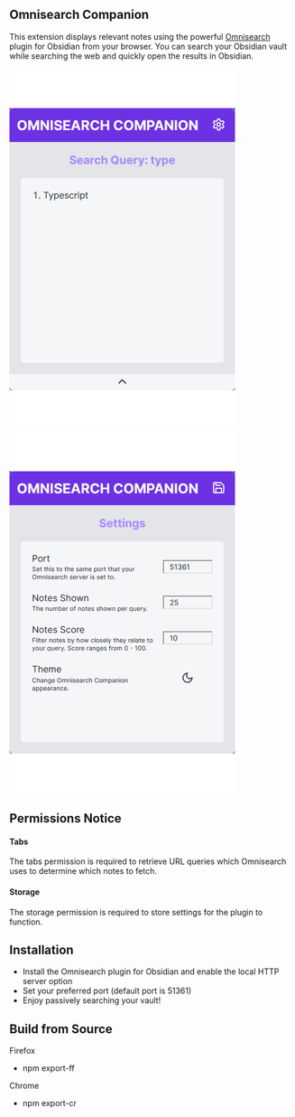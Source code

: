 ## Omnisearch Companion

This extension displays relevant notes using the powerful [Omnisearch](https://github.com/scambier/obsidian-omnisearch) plugin for Obsidian from your browser. You can search your Obsidian vault while searching the web and quickly open the results in Obsidian.

![](demo.png) ![](demo-settings.png)

## Permissions Notice
#### Tabs
The tabs permission is required to retrieve URL queries which Omnisearch uses to determine which notes to fetch.
#### Storage
The storage permission is required to store settings for the plugin to function.

## Installation

- Install the Omnisearch plugin for Obsidian and enable the local HTTP server option
- Set your preferred port (default port is 51361)
- Enjoy passively searching your vault!

## Build from Source
Firefox
- npm export-ff

Chrome
- npm export-cr